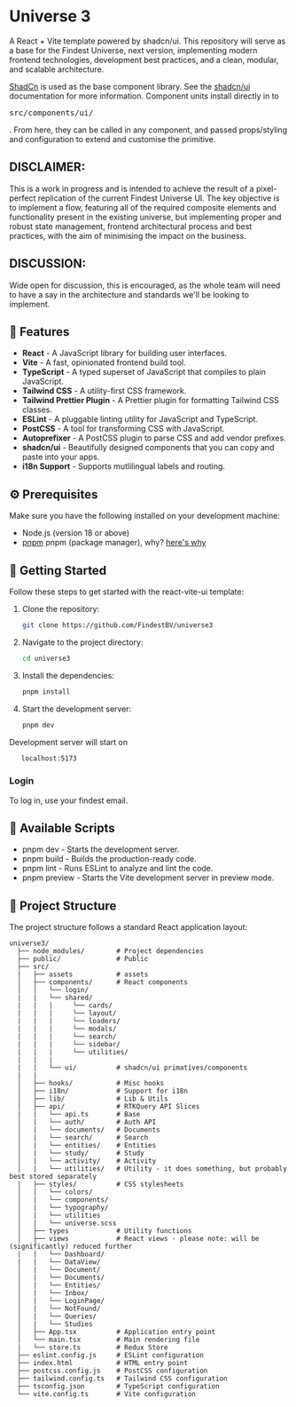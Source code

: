 # Universe 3

A React + Vite template powered by shadcn/ui. This repository will serve as a base for the Findest Universe, next version, implementing modern frontend technologies, development best practices, and a clean, modular, and scalable architecture.

[ShadCn](https://ui.shadcn.com/) is used as the base component library. See the [shadcn/ui](https://ui.shadcn.com/) documentation for more information.
Component units install directly in to <pre>src/components/ui/</pre>. From here, they can be called in any component, and passed props/styling and configuration to extend and customise the primitive.

## DISCLAIMER:

This is a work in progress and is intended to achieve the result of a pixel-perfect replication of the current Findest Universe UI.
The key objective is to implement a flow, featuring all of the required composite elements and functionality present in the existing universe, but implementing proper and robust state management, frontend architectural process and best practices, with the aim of minimising the impact on the business.

## DISCUSSION:

Wide open for discussion, this is encouraged, as the whole team will need to have a say in the architecture and standards we'll be looking to implement.

## 🎉 Features

- **React** - A JavaScript library for building user interfaces.
- **Vite** - A fast, opinionated frontend build tool.
- **TypeScript** - A typed superset of JavaScript that compiles to plain JavaScript.
- **Tailwind CSS** - A utility-first CSS framework.
- **Tailwind Prettier Plugin** - A Prettier plugin for formatting Tailwind CSS classes.
- **ESLint** - A pluggable linting utility for JavaScript and TypeScript.
- **PostCSS** - A tool for transforming CSS with JavaScript.
- **Autoprefixer** - A PostCSS plugin to parse CSS and add vendor prefixes.
- **shadcn/ui** - Beautifully designed components that you can copy and paste into your apps.
- **i18n Support** - Supports mutlilingual labels and routing.

## ⚙️ Prerequisites

Make sure you have the following installed on your development machine:

- Node.js (version 18 or above)
- [pnpm](https://pnpm.io/) pnpm (package manager), why? [here's why](https://peerlist.io/blog/engineering/what-is-pnpm-and-why-you-should-use-it)

## 🚀 Getting Started

Follow these steps to get started with the react-vite-ui template:

1. Clone the repository:

   ```bash
   git clone https://github.com/FindestBV/universe3
   ```

2. Navigate to the project directory:

   ```bash
   cd universe3
   ```

3. Install the dependencies:

   ```bash
   pnpm install
   ```

4. Start the development server:

   ```bash
   pnpm dev
   ```

Development server will start on

```bash
   localhost:5173
```

### Login

To log in, use your findest email.

## 📜 Available Scripts

- pnpm dev - Starts the development server.
- pnpm build - Builds the production-ready code.
- pnpm lint - Runs ESLint to analyze and lint the code.
- pnpm preview - Starts the Vite development server in preview mode.

## 📂 Project Structure

The project structure follows a standard React application layout:

```
universe3/
  ├── node_modules/        # Project dependencies
  ├── public/              # Public
  ├── src/
  |   ├── assets           # assets
  │   ├── components/      # React components
  │   │   └── login/
  |   |   └── shared/
  |   |   |     └── cards/
  |   |   |     └── layout/
  |   |   |     └── loaders/
  |   |   |     └── modals/
  |   |   |     └── search/
  |   |   |     └── sidebar/
  |   |   |     └── utilities/
  |   |   |
  |   |   └── ui/          # shadcn/ui primatives/components
  |   |
  │   ├── hooks/           # Misc hooks
  │   ├── i18n/            # Support for i18n
  │   ├── lib/             # Lib & Utils
  │   ├── api/             # RTKQuery API Slices
  |   |   └── api.ts       # Base
  │   |   └── auth/        # Auth API
  │   |   └── documents/   # Documents
  │   |   └── search/      # Search
  │   |   └── entities/    # Entities
  │   |   └── study/       # Study
  │   |   └── activity/    # Activity
  │   |   └── utilities/   # Utility - it does something, but probably best stored separately
  |   ├── styles/          # CSS stylesheets
  │   |   └── colors/
  │   |   └── components/
  │   |   └── typography/
  │   |   └── utilities
  │   |   └── universe.scss
  │   ├── types            # Utility functions
  │   ├── views            # React views - please note: will be (significantly) reduced further
  |   |   └── Dashboard/
  |   |   └── DataView/
  │   |   └── Document/
  │   |   └── Documents/
  │   |   └── Entities/
  │   |   └── Inbox/
  │   |   └── LoginPage/
  │   |   └── NotFound/
  │   |   └── Queries/
  │   |   └── Studies
  │   ├── App.tsx          # Application entry point
  │   └── main.tsx         # Main rendering file
  |   └── store.ts         # Redux Store
  ├── eslint.config.js     # ESLint configuration
  ├── index.html           # HTML entry point
  ├── postcss.config.js    # PostCSS configuration
  ├── tailwind.config.ts   # Tailwind CSS configuration
  ├── tsconfig.json        # TypeScript configuration
  └── vite.config.ts       # Vite configuration
```
